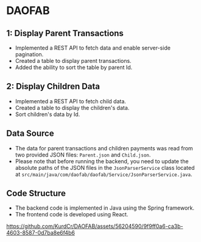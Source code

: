 # DAOFAB

## 1: Display Parent Transactions

- Implemented a REST API to fetch data and enable server-side pagination.
- Created a table to display parent transactions.
- Added the ability to sort the table by parent Id.

## 2: Display Children Data

- Implemented a REST API to fetch child data.
- Created a table to display the children's data.
- Sort children's data by Id.


## Data Source

- The data for parent transactions and children payments was read from two provided JSON files: `Parent.json` and `Child.json`.
- Please note that before running the backend, you need to update the absolute paths of the JSON files in the `JsonParserService` class located at `src/main/java/com/daofab/daofab/Service/JsonParserService.java`.

## Code Structure

- The backend code is implemented in Java using the Spring framework.
- The frontend code is developed using React.


https://github.com/KurdCr/DAOFAB/assets/56204590/9f9ff0a6-ca3b-4603-8587-0d7ba8e6f4b6


